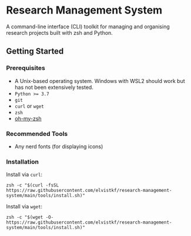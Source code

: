 # Research Management System

A command-line interface (CLI) toolkit for managing and organising research projects built with zsh and Python.

## Getting Started

### Prerequisites
- A Unix-based operating system. Windows with WSL2 should work but has not been extensively tested.
- `Python >= 3.7`
- `git`
- `curl` or `wget`
- `zsh`
- [oh-my-zsh](https://github.com/ohmyzsh/ohmyzsh/)

### Recommended Tools
- Any nerd fonts (for displaying icons)
<!-- - [powerlevel10k](https://github.com/romkatv/powerlevel10k) -->

### Installation

Install via `curl`:
```
zsh -c "$(curl -fsSL https://raw.githubusercontent.com/elvistkf/research-management-system/main/tools/install.sh)"
```

Install via `wget`:
```
zsh -c "$(wget -O- https://raw.githubusercontent.com/elvistkf/research-management-system/main/tools/install.sh)"
```

